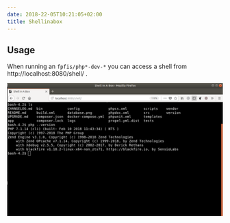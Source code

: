 ```yaml
---
date: 2018-22-05T10:21:05+02:00
title: Shellinabox
--- 
```


## Usage

When running an `fpfis/php*-dev-*` you can access a shell from http://localhost:8080/shell/ .

![Shellinabox](/img/screenshots/shellinabox.png)
